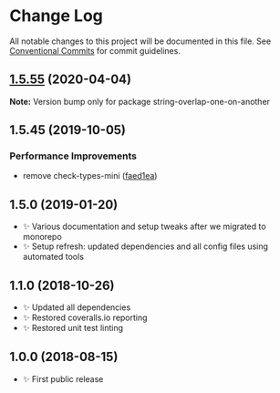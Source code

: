 # Change Log

All notable changes to this project will be documented in this file.
See [Conventional Commits](https://conventionalcommits.org) for commit guidelines.

## [1.5.55](https://gitlab.com/codsen/codsen/compare/string-overlap-one-on-another@1.5.54...string-overlap-one-on-another@1.5.55) (2020-04-04)

**Note:** Version bump only for package string-overlap-one-on-another





## 1.5.45 (2019-10-05)

### Performance Improvements

- remove check-types-mini ([faed1ea](https://gitlab.com/codsen/codsen/commit/faed1ea))

## 1.5.0 (2019-01-20)

- ✨ Various documentation and setup tweaks after we migrated to monorepo
- ✨ Setup refresh: updated dependencies and all config files using automated tools

## 1.1.0 (2018-10-26)

- ✨ Updated all dependencies
- ✨ Restored coveralls.io reporting
- ✨ Restored unit test linting

## 1.0.0 (2018-08-15)

- ✨ First public release
